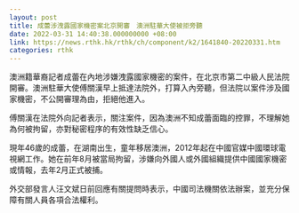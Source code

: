 ```yaml
---
layout: post
title: 成蕾涉洩露國家機密案北京開審　澳洲駐華大使被拒旁聽
date: 2022-03-31 14:40:38.000000000 +08:00
link: https://news.rthk.hk/rthk/ch/component/k2/1641840-20220331.htm
categories: rthk
---
```


澳洲籍華裔記者成蕾在內地涉嫌洩露國家機密的案件，在北京市第二中級人民法院開審。澳洲駐華大使傅關漢早上抵達法院外，打算入內旁聽，但法院以案件涉及國家機密，不公開審理為由，拒絕他進入。

傅關漢在法院外向記者表示，關注案件，因為澳洲不知成蕾面臨的控罪，不理解她為何被拘留，亦對秘密程序的有效性缺乏信心。

現年46歲的成蕾，在湖南出生，童年移居澳洲，2012年起在中國官媒中國環球電視網工作。她在前年8月被當局拘留，涉嫌向外國人或外國組織提供中國國家機密或情報，去年2月正式被捕。

外交部發言人汪文斌日前回應有關提問時表示，中國司法機關依法辦案，並充分保障有關人員各項合法權利。

